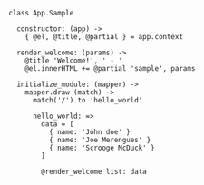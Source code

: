 
    class App.Sample

      constructor: (app) ->
        { @el, @title, @partial } = app.context

      render_welcome: (params) ->
        @title 'Welcome!', ' - '
        @el.innerHTML += @partial 'sample', params

      initialize_module: (mapper) ->
        mapper.draw (match) ->
          match('/').to 'hello_world'

          hello_world: =>
            data = [
              { name: 'John doe' }
              { name: 'Joe Merengues' }
              { name: 'Scrooge McDuck' }
            ]

            @render_welcome list: data
